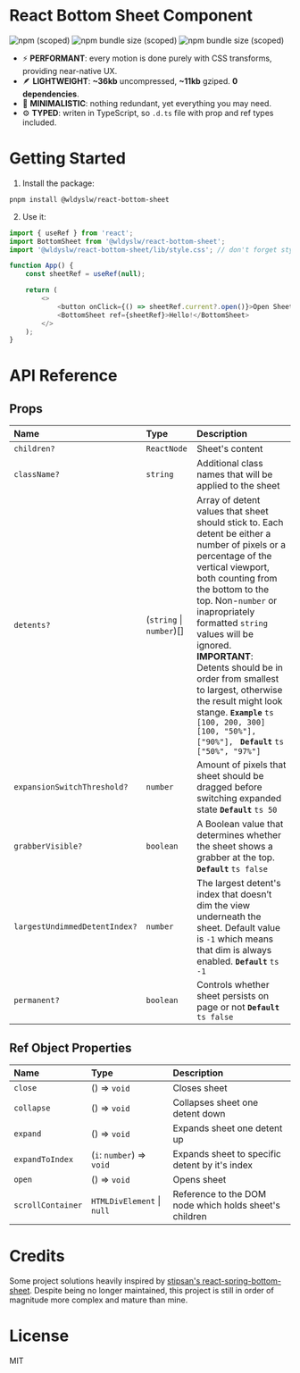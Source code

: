 # React Bottom Sheet Component

![npm (scoped)](https://img.shields.io/npm/v/%40wldyslw/react-bottom-sheet)
![npm bundle size (scoped)](https://img.shields.io/bundlephobia/min/%40wldyslw/react-bottom-sheet)
![npm bundle size (scoped)](https://img.shields.io/bundlephobia/minzip/%40wldyslw/react-bottom-sheet)

-   ⚡️ **PERFORMANT**: every motion is done purely with CSS transforms, providing near-native UX.
-   🪶 **LIGHTWEIGHT**: **~36kb** uncompressed, **~11kb** gziped. **0 dependencies**.
-   🧘 **MINIMALISTIC**: nothing redundant, yet everything you may need.
-   ⚙️ **TYPED**: writen in TypeScript, so `.d.ts` file with prop and ref types included.

# Getting Started

1. Install the package:

```sh
pnpm install @wldyslw/react-bottom-sheet
```

2. Use it:

```js
import { useRef } from 'react';
import BottomSheet from '@wldyslw/react-bottom-sheet';
import '@wldyslw/react-bottom-sheet/lib/style.css'; // don't forget styles!

function App() {
    const sheetRef = useRef(null);

    return (
        <>
            <button onClick={() => sheetRef.current?.open()}>Open Sheet</button>
            <BottomSheet ref={sheetRef}>Hello!</BottomSheet>
        </>
    );
}
```

# API Reference

## Props

| Name                          | Type                     | Description                                                                                                                                                                                                                                                                                                                                                                                                                                                         |
| :---------------------------- | :----------------------- | :------------------------------------------------------------------------------------------------------------------------------------------------------------------------------------------------------------------------------------------------------------------------------------------------------------------------------------------------------------------------------------------------------------------------------------------------------------------ |
| `children?`                   | `ReactNode`              | Sheet's content                                                                                                                                                                                                                                                                                                                                                                                                                                                     |
| `className?`                  | `string`                 | Additional class names that will be applied to the sheet                                                                                                                                                                                                                                                                                                                                                                                                            |
| `detents?`                    | (`string` \| `number`)[] | Array of detent values that sheet should stick to. Each detent be either a number of pixels or a percentage of the vertical viewport, both counting from the bottom to the top. Non-`number` or inapropriately formatted `string` values will be ignored. **IMPORTANT**: Detents should be in order from smallest to largest, otherwise the result might look stange. **`Example`** `ts [100, 200, 300] [100, "50%"], ["90%"], ` **`Default`** `ts ["50%", "97%"] ` |
| `expansionSwitchThreshold?`   | `number`                 | Amount of pixels that sheet should be dragged before switching expanded state **`Default`** `ts 50 `                                                                                                                                                                                                                                                                                                                                                                |
| `grabberVisible?`             | `boolean`                | A Boolean value that determines whether the sheet shows a grabber at the top. **`Default`** `ts false `                                                                                                                                                                                                                                                                                                                                                             |
| `largestUndimmedDetentIndex?` | `number`                 | The largest detent's index that doesn’t dim the view underneath the sheet. Default value is `-1` which means that dim is always enabled. **`Default`** `ts -1 `                                                                                                                                                                                                                                                                                                     |
| `permanent?`                  | `boolean`                | Controls whether sheet persists on page or not **`Default`** `ts false `                                                                                                                                                                                                                                                                                                                                                                                            |

## Ref Object Properties

| Name              | Type                       | Description                                            |
| :---------------- | :------------------------- | :----------------------------------------------------- |
| `close`           | () => `void`               | Closes sheet                                           |
| `collapse`        | () => `void`               | Collapses sheet one detent down                        |
| `expand`          | () => `void`               | Expands sheet one detent up                            |
| `expandToIndex`   | (`i`: `number`) => `void`  | Expands sheet to specific detent by it's index         |
| `open`            | () => `void`               | Opens sheet                                            |
| `scrollContainer` | `HTMLDivElement` \| `null` | Reference to the DOM node which holds sheet's children |

# Credits

Some project solutions heavily inspired by [stipsan's react-spring-bottom-sheet](https://github.com/stipsan/react-spring-bottom-sheet). Despite being no longer maintained, this project is still in order of magnitude more complex and mature than mine.

# License

MIT
